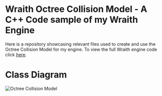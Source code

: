 # Wraith Octree Collision Model - A C++ Code sample of my Wraith Engine

Here is a repository showcasing relevant files used to create and use the Octree Collision Model for my engine. To view the full Wraith engine code click [here](https://github.com/sortiz1726/WraithEngine).

# Class Diagram
![Octree Collision Model](https://raw.githubusercontent.com/sortiz1726/WraithOctreeCollisionModel/main/OctreeSystem.png)
